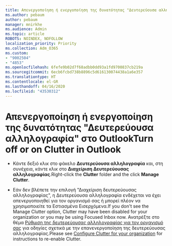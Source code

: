 ```yaml
---
title: Απενεργοποίηση ή ενεργοποίηση της δυνατότητας "Δευτερεύουσα αλληλογραφία" στο Outlook
ms.author: pebaum
author: pebaum
manager: mnirkhe
ms.audience: Admin
ms.topic: article
ROBOTS: NOINDEX, NOFOLLOW
localization_priority: Priority
ms.collection: Adm_O365
ms.custom:
- "9002504"
- "4853"
ms.openlocfilehash: 6fefe9b02d7f68adbb0dd93a1fd9700837cb219a
ms.sourcegitcommit: 6ecb6fcbd738b8896c5d616130074438a1a6e357
ms.translationtype: HT
ms.contentlocale: el-GR
ms.lasthandoff: 04/16/2020
ms.locfileid: "43530312"
---
```

# <a name="turn-off-or-on-clutter-in-outlook"></a><span data-ttu-id="72dbb-102">Απενεργοποίηση ή ενεργοποίηση της δυνατότητας "Δευτερεύουσα αλληλογραφία" στο Outlook</span><span class="sxs-lookup"><span data-stu-id="72dbb-102">Turn off or on Clutter in Outlook</span></span>

- <span data-ttu-id="72dbb-103">Κάντε δεξιό κλικ στο φάκελο **Δευτερεύουσα αλληλογραφία** και, στη συνέχεια, κάντε κλικ στο **Διαχείριση Δευτερεύουσας αλληλογραφίας**.</span><span class="sxs-lookup"><span data-stu-id="72dbb-103">Right-click the **Clutter** folder and the click **Manage Clutter**.</span></span> 

- <span data-ttu-id="72dbb-104">Εάν δεν βλέπετε την επιλογή "Διαχείριση δευτερεύουσας αλληλογραφίας", η Δευτερεύουσα αλληλογραφία ενδέχεται να έχει απενεργοποιηθεί για τον οργανισμό σας ή μπορεί πλέον να χρησιμοποιείτε τα Εστιασμένα Εισερχόμενα.</span><span class="sxs-lookup"><span data-stu-id="72dbb-104">If you don't see the Manage Clutter option, Clutter may have been disabled for your organization or you may be using Focused Inbox now.</span></span> <span data-ttu-id="72dbb-105">Ανατρέξτε στο θέμα [Ρύθμιση της δευτερεύουσας αλληλογραφίας για τον οργανισμό σας](https://support.office.com/article/832276bd-d024-47b6-a80a-a6b884907a5b?wt.mc_id=SCL_a9c72a77-1bc4-40e6-ba6d-103c1d1aba4c_AdmHlp) για οδηγίες σχετικά με την επανενεργοποίηση της δευτερεύουσας αλληλογραφίας.</span><span class="sxs-lookup"><span data-stu-id="72dbb-105">Please see [Configure Clutter for your organization](https://support.office.com/article/832276bd-d024-47b6-a80a-a6b884907a5b?wt.mc_id=SCL_a9c72a77-1bc4-40e6-ba6d-103c1d1aba4c_AdmHlp) for instructions to re-enable Clutter.</span></span>
